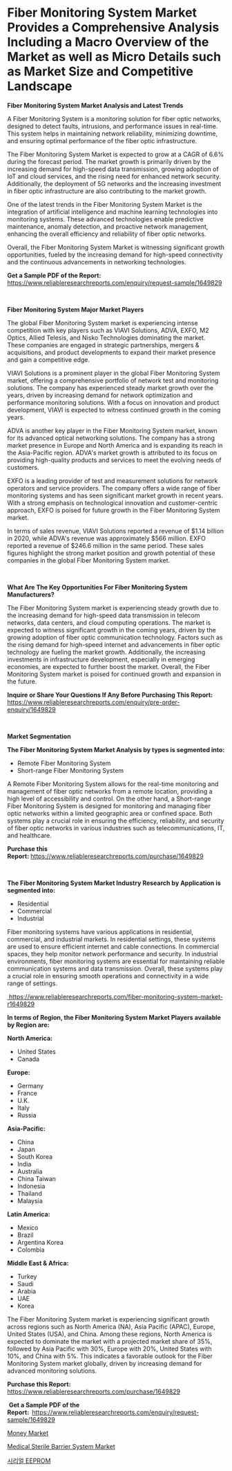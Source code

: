 <p><h1>Fiber Monitoring System Market Provides a Comprehensive Analysis Including a Macro Overview of the Market as well as Micro Details such as Market Size and Competitive Landscape</h1></p><p><strong>Fiber Monitoring System Market Analysis and Latest Trends</strong></p>
<p><p>A Fiber Monitoring System is a monitoring solution for fiber optic networks, designed to detect faults, intrusions, and performance issues in real-time. This system helps in maintaining network reliability, minimizing downtime, and ensuring optimal performance of the fiber optic infrastructure.</p><p>The Fiber Monitoring System Market is expected to grow at a CAGR of 6.6% during the forecast period. The market growth is primarily driven by the increasing demand for high-speed data transmission, growing adoption of IoT and cloud services, and the rising need for enhanced network security. Additionally, the deployment of 5G networks and the increasing investment in fiber optic infrastructure are also contributing to the market growth.</p><p>One of the latest trends in the Fiber Monitoring System Market is the integration of artificial intelligence and machine learning technologies into monitoring systems. These advanced technologies enable predictive maintenance, anomaly detection, and proactive network management, enhancing the overall efficiency and reliability of fiber optic networks.</p><p>Overall, the Fiber Monitoring System Market is witnessing significant growth opportunities, fueled by the increasing demand for high-speed connectivity and the continuous advancements in networking technologies.</p></p>
<p><strong>Get a Sample PDF of the Report:&nbsp;</strong> <a href="https://www.reliableresearchreports.com/enquiry/request-sample/1649829">https://www.reliableresearchreports.com/enquiry/request-sample/1649829</a></p>
<p>&nbsp;</p>
<p><strong>Fiber Monitoring System Major Market Players</strong></p>
<p><p>The global Fiber Monitoring System market is experiencing intense competition with key players such as VIAVI Solutions, ADVA, EXFO, M2 Optics, Allied Telesis, and Nisko Technologies dominating the market. These companies are engaged in strategic partnerships, mergers & acquisitions, and product developments to expand their market presence and gain a competitive edge.</p><p>VIAVI Solutions is a prominent player in the global Fiber Monitoring System market, offering a comprehensive portfolio of network test and monitoring solutions. The company has experienced steady market growth over the years, driven by increasing demand for network optimization and performance monitoring solutions. With a focus on innovation and product development, VIAVI is expected to witness continued growth in the coming years.</p><p>ADVA is another key player in the Fiber Monitoring System market, known for its advanced optical networking solutions. The company has a strong market presence in Europe and North America and is expanding its reach in the Asia-Pacific region. ADVA's market growth is attributed to its focus on providing high-quality products and services to meet the evolving needs of customers.</p><p>EXFO is a leading provider of test and measurement solutions for network operators and service providers. The company offers a wide range of fiber monitoring systems and has seen significant market growth in recent years. With a strong emphasis on technological innovation and customer-centric approach, EXFO is poised for future growth in the Fiber Monitoring System market.</p><p>In terms of sales revenue, VIAVI Solutions reported a revenue of $1.14 billion in 2020, while ADVA's revenue was approximately $566 million. EXFO reported a revenue of $246.6 million in the same period. These sales figures highlight the strong market position and growth potential of these companies in the global Fiber Monitoring System market.</p></p>
<p>&nbsp;</p>
<p><strong>What Are The Key Opportunities For Fiber Monitoring System Manufacturers?</strong></p>
<p><p>The Fiber Monitoring System market is experiencing steady growth due to the increasing demand for high-speed data transmission in telecom networks, data centers, and cloud computing operations. The market is expected to witness significant growth in the coming years, driven by the growing adoption of fiber optic communication technology. Factors such as the rising demand for high-speed internet and advancements in fiber optic technology are fueling the market growth. Additionally, the increasing investments in infrastructure development, especially in emerging economies, are expected to further boost the market. Overall, the Fiber Monitoring System market is poised for continued growth and expansion in the future.</p></p>
<p><strong>Inquire or Share Your Questions If Any Before Purchasing This Report:</strong> <a href="https://www.reliableresearchreports.com/enquiry/pre-order-enquiry/1649829">https://www.reliableresearchreports.com/enquiry/pre-order-enquiry/1649829</a></p>
<p>&nbsp;</p>
<p><strong>Market Segmentation</strong></p>
<p><strong>The Fiber Monitoring System Market Analysis by types is segmented into:</strong></p>
<p><ul><li>Remote Fiber Monitoring System</li><li>Short-range Fiber Monitoring System</li></ul></p>
<p><p>A Remote Fiber Monitoring System allows for the real-time monitoring and management of fiber optic networks from a remote location, providing a high level of accessibility and control. On the other hand, a Short-range Fiber Monitoring System is designed for monitoring and managing fiber optic networks within a limited geographic area or confined space. Both systems play a crucial role in ensuring the efficiency, reliability, and security of fiber optic networks in various industries such as telecommunications, IT, and healthcare.</p></p>
<p><strong>Purchase this Report:&nbsp;</strong><a href="https://www.reliableresearchreports.com/purchase/1649829">https://www.reliableresearchreports.com/purchase/1649829</a></p>
<p>&nbsp;</p>
<p><strong>The Fiber Monitoring System Market Industry Research by Application is segmented into:</strong></p>
<p><ul><li>Residential</li><li>Commercial</li><li>Industrial</li></ul></p>
<p><p>Fiber monitoring systems have various applications in residential, commercial, and industrial markets. In residential settings, these systems are used to ensure efficient internet and cable connections. In commercial spaces, they help monitor network performance and security. In industrial environments, fiber monitoring systems are essential for maintaining reliable communication systems and data transmission. Overall, these systems play a crucial role in ensuring smooth operations and connectivity in a wide range of settings.</p></p>
<p><a href="https://www.reliableresearchreports.com/fiber-monitoring-system-market-r1649829">&nbsp;https://www.reliableresearchreports.com/fiber-monitoring-system-market-r1649829</a></p>
<p><strong>In terms of Region, the Fiber Monitoring System Market Players available by Region are:</strong></p>
<p>
    <p> <strong> North America: </strong>
        <ul>
            <li>United States</li>
            <li>Canada</li>
        </ul>
        </p> 
    <p> <strong> Europe: </strong>
        <ul>
            <li>Germany</li>
            <li>France</li>
            <li>U.K.</li>
            <li>Italy</li>
            <li>Russia</li>
        </ul>
        </p> 
    <p> <strong> Asia-Pacific: </strong>
        <ul>
            <li>China</li>
            <li>Japan</li>
            <li>South Korea</li>
            <li>India</li>
            <li>Australia</li>
            <li>China Taiwan</li>
            <li>Indonesia</li>
            <li>Thailand</li>
            <li>Malaysia</li>
        </ul>
        </p> 
    <p> <strong> Latin America: </strong>
        <ul>
            <li>Mexico</li>
            <li>Brazil</li>
            <li>Argentina Korea</li>
            <li>Colombia</li>
        </ul>
        </p> 
    <p> <strong> Middle East & Africa: </strong>
        <ul>
            <li>Turkey</li>
            <li>Saudi</li>
            <li>Arabia</li>
            <li>UAE</li>
            <li>Korea</li>
        </ul>
    </p>
    </p>
<p><p>The Fiber Monitoring System market is experiencing significant growth across regions such as North America (NA), Asia Pacific (APAC), Europe, United States (USA), and China. Among these regions, North America is expected to dominate the market with a projected market share of 35%, followed by Asia Pacific with 30%, Europe with 20%, United States with 10%, and China with 5%. This indicates a favorable outlook for the Fiber Monitoring System market globally, driven by increasing demand for advanced monitoring solutions.</p></p>
<p><strong>Purchase this Report: </strong><a href="https://www.reliableresearchreports.com/purchase/1649829">https://www.reliableresearchreports.com/purchase/1649829</a></p>
<p>&nbsp;<strong>Get a Sample PDF of the Report:&nbsp;&nbsp;</strong><a href="https://www.reliableresearchreports.com/enquiry/request-sample/1649829">https://www.reliableresearchreports.com/enquiry/request-sample/1649829</a></p>
<p><strong></strong></p>
<p><p><a href="https://github.com/JameTravis/Market-Research-Report-List-5/blob/main/money-market.md">Money Market</a></p><p><a href="https://view.publitas.com/reportprime-1/analyzing-medical-sterile-barrier-system-market-global-industry-perspective-and-forecast-2024-to-2031/">Medical Sterile Barrier System Market</a></p><p><a href="https://github.com/laholand/Market-Research-Report-List-3/blob/main/516015460637.md">시리얼 EEPROM</a></p></p>